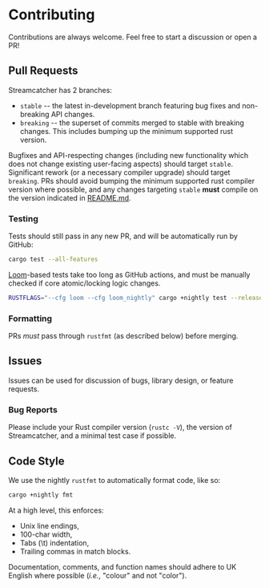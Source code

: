 # Contributing
Contributions are always welcome. Feel free to start a discussion or open a PR!

## Pull Requests
Streamcatcher has 2 branches:

 * `stable` -- the latest in-development branch featuring bug fixes and non-breaking API changes.
 * `breaking` -- the superset of commits merged to stable with breaking changes. This includes bumping up the minimum supported rust version.

Bugfixes and API-respecting changes (including new functionality which does not change existing user-facing aspects) should target `stable`.
Significant rework (or a necessary compiler upgrade) should target `breaking`.
PRs should avoid bumping the minimum supported rust compiler version where possible, and any changes targeting `stable` **must** compile on the version indicated in [README.md].

### Testing

Tests should still pass in any new PR, and will be automatically run by GitHub:

```sh
cargo test --all-features
```

[Loom]-based tests take too long as GitHub actions, and must be manually checked if core atomic/locking logic changes.

```sh
RUSTFLAGS="--cfg loom --cfg loom_nightly" cargo +nightly test --release safety
```

### Formatting
PRs *must* pass through `rustfmt` (as described below) before merging.

## Issues
Issues can be used for discussion of bugs, library design, or feature requests.

### Bug Reports
Please include your Rust compiler version (`rustc -V`), the version of Streamcatcher, and a minimal test case if possible.

## Code Style
We use the nightly `rustfmt` to automatically format code, like so:

```sh
cargo +nightly fmt
```

At a high level, this enforces:

 * Unix line endings,
 * 100-char width,
 * Tabs (\t) indentation,
 * Trailing commas in match blocks.

Documentation, comments, and function names should adhere to UK English where possible (*i.e.*, "colour" and not "color").

[README.md]: README.md
[Loom]: https://github.com/tokio-rs/loom
